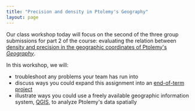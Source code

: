 ```yaml
---
title: "Precision and density in Ptolemy's Geography"
layout: page
---
```


Our class workshop today will focus on the second of the three group submissions for part 2 of the course:  evaluating the relation between [density and precision in the geographic coordinates of Ptolemy's *Geography*](http://shot.holycross.edu/courses/science/S20/labs/ptolemy-geo/precision/).

In this workshop, we will:

- troubleshoot any problems your team has run into
- discuss ways you could expand this assignment into an [end-of-term project](http://shot.holycross.edu/courses/science/S20/projects/)
- illustrate ways you could use a freely available geographic information system, [QGIS](https://www.qgis.org/), to analyze Ptolemy's data spatially 
